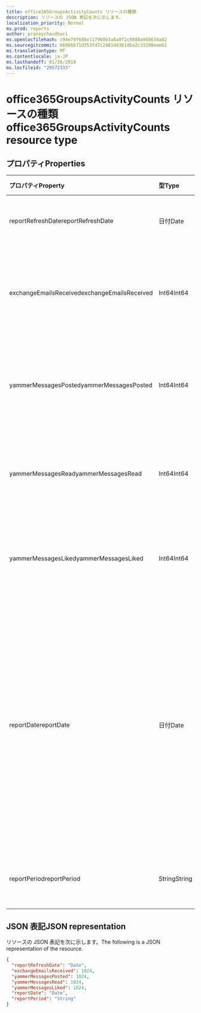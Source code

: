 ```yaml
---
title: office365GroupsActivityCounts リソースの種類
description: リソースの JSON 表記を次に示します。
localization_priority: Normal
ms.prod: reports
author: pranoychaudhuri
ms.openlocfilehash: c94e79f688e117960b3a8a0f2c9888a908634a82
ms.sourcegitcommit: 66066b71d353fd7c2481d43b1dba2c33390eee61
ms.translationtype: MT
ms.contentlocale: ja-JP
ms.lasthandoff: 01/26/2019
ms.locfileid: "29572333"
---
```

# <a name="office365groupsactivitycounts-resource-type"></a><span data-ttu-id="fb31c-103">office365GroupsActivityCounts リソースの種類</span><span class="sxs-lookup"><span data-stu-id="fb31c-103">office365GroupsActivityCounts resource type</span></span>

## <a name="properties"></a><span data-ttu-id="fb31c-104">プロパティ</span><span class="sxs-lookup"><span data-stu-id="fb31c-104">Properties</span></span>

| <span data-ttu-id="fb31c-105">プロパティ</span><span class="sxs-lookup"><span data-stu-id="fb31c-105">Property</span></span>               | <span data-ttu-id="fb31c-106">型</span><span class="sxs-lookup"><span data-stu-id="fb31c-106">Type</span></span>   | <span data-ttu-id="fb31c-107">説明</span><span class="sxs-lookup"><span data-stu-id="fb31c-107">Description</span></span>                              |
| :--------------------- | :----- | ---------------------------------------- |
| <span data-ttu-id="fb31c-108">reportRefreshDate</span><span class="sxs-lookup"><span data-stu-id="fb31c-108">reportRefreshDate</span></span>      | <span data-ttu-id="fb31c-109">日付</span><span class="sxs-lookup"><span data-stu-id="fb31c-109">Date</span></span>   | <span data-ttu-id="fb31c-110">コンテンツの最新の日付。</span><span class="sxs-lookup"><span data-stu-id="fb31c-110">The latest date of the content.</span></span>          |
| <span data-ttu-id="fb31c-111">exchangeEmailsReceived</span><span class="sxs-lookup"><span data-stu-id="fb31c-111">exchangeEmailsReceived</span></span> | <span data-ttu-id="fb31c-112">Int64</span><span class="sxs-lookup"><span data-stu-id="fb31c-112">Int64</span></span>  | <span data-ttu-id="fb31c-113">グループのメールボックスで受信したメールの数です。</span><span class="sxs-lookup"><span data-stu-id="fb31c-113">The number of emails received by Group mailboxes.</span></span> |
| <span data-ttu-id="fb31c-114">yammerMessagesPosted</span><span class="sxs-lookup"><span data-stu-id="fb31c-114">yammerMessagesPosted</span></span>   | <span data-ttu-id="fb31c-115">Int64</span><span class="sxs-lookup"><span data-stu-id="fb31c-115">Int64</span></span>  | <span data-ttu-id="fb31c-116">Yammer のグループに投稿されたメッセージの数です。</span><span class="sxs-lookup"><span data-stu-id="fb31c-116">The number of messages posted to Yammer groups.</span></span> |
| <span data-ttu-id="fb31c-117">yammerMessagesRead</span><span class="sxs-lookup"><span data-stu-id="fb31c-117">yammerMessagesRead</span></span>     | <span data-ttu-id="fb31c-118">Int64</span><span class="sxs-lookup"><span data-stu-id="fb31c-118">Int64</span></span>  | <span data-ttu-id="fb31c-119">Yammer グループでメッセージの数を読み取る。</span><span class="sxs-lookup"><span data-stu-id="fb31c-119">The number of messages read in Yammer groups.</span></span> |
| <span data-ttu-id="fb31c-120">yammerMessagesLiked</span><span class="sxs-lookup"><span data-stu-id="fb31c-120">yammerMessagesLiked</span></span>    | <span data-ttu-id="fb31c-121">Int64</span><span class="sxs-lookup"><span data-stu-id="fb31c-121">Int64</span></span>  | <span data-ttu-id="fb31c-122">Yammer グループに賛同のメッセージの数です。</span><span class="sxs-lookup"><span data-stu-id="fb31c-122">The number of messages liked in Yammer groups.</span></span> |
| <span data-ttu-id="fb31c-123">reportDate</span><span class="sxs-lookup"><span data-stu-id="fb31c-123">reportDate</span></span>             | <span data-ttu-id="fb31c-124">日付</span><span class="sxs-lookup"><span data-stu-id="fb31c-124">Date</span></span>   | <span data-ttu-id="fb31c-125">メールの数は、グループのメールボックスに送信されたまたはメッセージの数が転記された日付、または、Yammer グループで気に入られました</span><span class="sxs-lookup"><span data-stu-id="fb31c-125">The date on which a number of emails were sent to a group mailbox or a number of messages were posted, read, or liked in a Yammer group</span></span> |
| <span data-ttu-id="fb31c-126">reportPeriod</span><span class="sxs-lookup"><span data-stu-id="fb31c-126">reportPeriod</span></span>           | <span data-ttu-id="fb31c-127">String</span><span class="sxs-lookup"><span data-stu-id="fb31c-127">String</span></span> | <span data-ttu-id="fb31c-128">レポートの対象日数です。</span><span class="sxs-lookup"><span data-stu-id="fb31c-128">The number of days the report covers.</span></span>    |

## <a name="json-representation"></a><span data-ttu-id="fb31c-129">JSON 表記</span><span class="sxs-lookup"><span data-stu-id="fb31c-129">JSON representation</span></span>

<span data-ttu-id="fb31c-130">リソースの JSON 表記を次に示します。</span><span class="sxs-lookup"><span data-stu-id="fb31c-130">The following is a JSON representation of the resource.</span></span>

<!-- {
  "blockType": "resource",
  "@odata.type": "microsoft.graph.office365GroupsActivityCounts"
} -->

```json
{
  "reportRefreshDate": "Date", 
  "exchangeEmailsReceived": 1024, 
  "yammerMessagesPosted": 1024, 
  "yammerMessagesRead": 1024, 
  "yammerMessagesLiked": 1024, 
  "reportDate": "Date", 
  "reportPeriod": "String"
}
```
